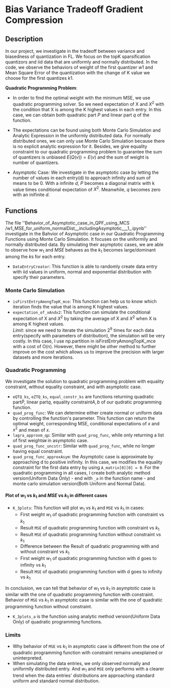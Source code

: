 # Bias Variance Tradeoff Gradient Compression


## Description
In our project, we investigate in the tradeoff between variance and biasedness of quantization in FL. We focus on the topK sparsification quantizors and iid data that are uniformly and normally distributed. In the code, we observe the behaviors of weight of the first quantizer $w1$ and Mean Square Error of the quantization with the change of K value we choose for the first quantizes $k1$. 

**Quadratic Programming Problem**: 

- In order to find the optimal weight with the minimum MSE, we use quadratic programming solver. So we need expectation of X and $X^2$ with the condition that X is among the K highest values in each entry. In this case, we can obtain both quadratic part $P$ and linear part $q$ of the function. 
- The expectations can be found using both Monte Carlo Simulation and Analytic Expression in the uniformly distributed data. For normally distributed ones, we can only use Monte Carlo Simulation because there is no explicit analytic expression for it. Besides, we give equality constraint to our quadratic programming problem to guarantee the sum of quantizers is unbiased $E(Q(v)) = E(v)$ and the sum of weight is number of quantizers. 

- Asymptotic Case: We investigate in the asymptotic case by letting the number of values in each entry(d) to approach infinity and sum of means to be 0. With a infinite $d$, $P$ becomes a diagonal matrix with k value times conditional expectation of $X^2$. Meanwhile, $q$ becomes zero with an inifinite $d$.

## Functions
The file ''Behavior_of_Asymptotic_case_in_QPF_using_MCS /w1_MSE_for_uniform_normalDist__includingAsymptotic___1_.ipynb'' investigate in the Bahvior of Asymptotic case in our Quadratic Programming Functions using Monte Carlo Simulation. It focuses on the uniformlly and normally distributed data. By simulating their asymptotic cases, we are able to observe how $w_1$ and $MSE$ behaves as the $k_1$ becomes large/dominant among the $k$s for each entry.
- `DataEntryCreator`: This function is able to randomly create data entry with iid values in uniform, normal and exponential distribution with specify their parameters.
### Monte Carlo Simulation
- `isFirstEntryAmongTopK_mce`: This function can help us to know which iteration finds the value that is among K highest values.
- `expectation_of_xAndx2`: This function can simulate the conditional expectation of X and $X^2$ by taking the average of X and $X^2$ when X is among K highest values. \
_Limit_: since we need to iterate the simulation $2^9$ times for each data entry(specify with parameters of distribution), the simulation will be very costly. In this case, I use np.partition in isFirstEntryAmongTopK_mce with a cost of O(n). However, there might be other method to further improve on the cost which allows us to improve the precision with larger datasets and more iterations.

### Quadratic Programming
We investigate the solution to quadratic programming problem with equality constraint, without equality constraint, and with asymptotic case. 
- `eQTQ_ks`, `eZTQ_ks`, `equal_constr_ks` are functions returning quadratic part$P$, linear part$q$, equality constraint$A, b$ of our qudratic programming function.
- `quad_prog_func`: We can determine either create normal or uniform data by controlling the function's parameter. This function can return the optimal weight, corresponding MSE, conditional expectations of $x$ and $x^2$ and mean of $x$.
- `lagra_approxm_qp`: Similar with `quad_prog_func`, while only returning a list of first weights`W` in asymptotic case.
- `quad_prog_func_uncstr`: Similar with `quad_prog_func`, while no longer having equal constraint.
- `quad_prog_func_approxAsym`: the Asymptotic case is approximate by approaching d to positive inifinity. In this case, we modifies the equality constraint for the first data entry by using `A_matrix[0][0] = 0`. 
For the quadratic programming in all cases, I create both analytic method version(Uniform Data Only) - end with `_a` in the function name - and monte carlo simulation version(Both Uniform and Normal Data).

#### Plot of $w_1$ vs $k_1$ and $MSE$ vs $k_1$ in different cases
- `K_3plots`: This function will plot $w_1$ vs $k_1$ and `MSE` vs $k_1$ in cases:
    - First weight $w_1$ of quadratic programming function with constraint vs $k_1$
    - Result `MSE` of quadratic programming function with constraint vs $k_1$
    - Result `MSE` of quadratic programming function without constraint vs $k_1$
    - Difference between the Result of quadratic programming with and without constraint vs $k_1$
    - First weight $w_1$ of quadratic programming function with d goes to infinity vs $k_1$
    - Result `MSE` of quadratic programming function with d goes to infinity vs $k_1$

In conclusion, we can tell that behavior of $w_1$ vs $k_1$ in asymptotic case is similar with the one of quadratic programming function with constraint. Behavior of `MSE` vs $k_1$ in asymptotic case is similar with the one of quadratic programming function without constraint.
- `K_3plots_a` is the function using analytic method version(Uniform Data Only) of quadratic programming functions.

### Limits
- Why behavior of `MSE` vs $k_1$ in asymptotic case is different from the one of quadratic programming function with constraint remains unexplained or uninterpreted.
- When simulating the data entries, we only observed normally and uniformlly distributed entry. And $w_1$ and `MSE` only performs with a clearer trend when the data entries' distributions are approaching standard uniform and standard normal distribution.
